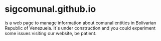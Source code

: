 # sigcomunal.github.io
is a web page to manage information about comunal entities in Bolivarian Republic of Venezuela.
It´s under construction and you could experiment some issues visiting our website, be patient.
